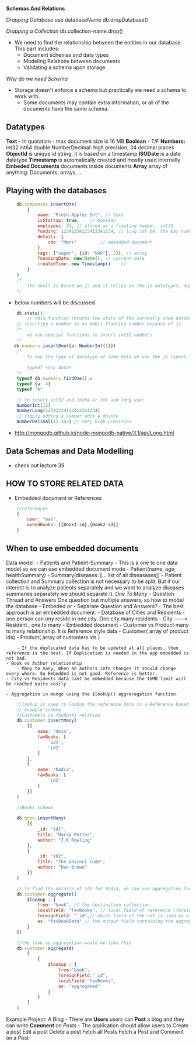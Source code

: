 **Schemas And Relations**

*Dropping Database*
use databaseName
db.dropDatabase()

*Dropping a Collection*
db.collection-name.drop()

- We need to find the relationship between the entities in our database. This part includes:
    - Document schemas and data types
    - Modeling Relations between documents
    - Validating a schema upon storage

*Why do we need Schema*
- Storage doesn't enforce a schema but practically we need a schema to work with. 
    - Some documents may contain extra information, or all of the documents have the same schema.

## Datatypes
**Text**
    - In quotation
    - max document size is 16 MB
**Boolean**
    - T/F
**Numbers:**
    int32
    int64
    double
    NumberDecimal: high precision, 34 decimal places
**ObjectId**
    is unique id string, it is based on a timestamp
**ISODate**
    is a date datatype
**Timestamp**
    is automatically created and mostly used internally
**Embeded Documents**
    documents inside documents
**Array**
    array of anything: Documents, arrays, ...

## Playing with the databases
```js
    db.companies.insertOne(
        {
            name: "Fresh Apples Int", // text
            isStartup: true,    // boolean
            employees: 33, // stored as a floating number, int32
            funding: 12341234123412341234, // long int 64, the max number js uses is limited to an int64 max value
            details: {
                ceo: "Mark"         // embedded document
            },
            tags: ["super", {id: "kkk"}, 23], // array
            foundingDate: new Date(), // current date
            createdTime: new Timestamp()    //
        }
    )
    /*
        The shell is based on js and it relies on the js datatypes, depending on the driver for the particular language ...
    */
```

- below numbers will be discussed

```js
    db.stats();
        // this function returns the stats of the currently used database
    // inserting a number is an 64bit floating number because of js
    /*
        we use special functions to insert int32 numbers
    */
   db.numbers.insertOne({a: NumberInt(1)})
    /*
        To see the type of datatype of some data we use the js typeof function
        
        typeof <any data>
    */
    typeof db.numbers.findOne().a
    typeof {a: 4}
    typeof "h"

    // to insert int32 and int64 or int and long use:
    NumberInt(12) 
    NumberLong(12341234123412341234)
    // simply adding a number adds a double
    NumberDecimal(12.345) // very high precision
```
- http://mongodb.github.io/node-mongodb-native/3.1/api/Long.html

## Data Schemas and Data Modelling
- check out lecture 39

## HOW TO STORE RELATED DATA   
- Embedded document or References
```js
    //references
    {
        user: "max",
        ownedBooks: [{Book1-id},{Book2-id}]
    }
```
## When to use embedded documents
Data model: 
    - Patients and Patient-Summary
    - This is a one to one data model so we can use embedded document mode
    - Patient(name, age, healthSummary)
    - Summary(diseases: [... list of all diseasases])
    - Patient collection and Summary collection is not necessary to be split. But if our interest is to analyze patients separately and we want to analyze diseases summaries separately we should separate it.
    *One To Many*
    - Question Thread and Answers
        One question but multiple answers, so how to model the database 
        - Embeded or
        - Separate Question and Answers?
        - The best approach is an embedded document.
    - Database of Cities and Residents
        - one person can ony reside in one city. One city many residents
        - City ---> Resident , one to many
        - Embedded document
    - Customer vs Product many to many relationship. It is Reference style data
        - Customer( array of product ids)
        - Product( array of customers ids )

        - If the duplicated data has to be updated at all places, then reference is the best. If Duplication is needed in the app embedded is not bad.
    - Book vs Author relationship
        - Many to many, When an authors info changes it should change every where. So Embedded is not good. Reference is better.
    - City vs Residents data cant be embedded because the 16MB limit will be reached quite easily

    - Aggregation in mongo using the $lookUp() aggreregation function. 
```js
    //lookup is used to lookup the reference data in a Reference based schema design
    // example schema
    //Customers vs favBooks relation
    db.customer.insertMany(
        [{
            name: "Amin",
            favBooks: [
                'id1',
                'id2'
            ]
        },
        {
            name: "Nadia",
            favBooks: [
                'id2'
            ]
        }]
    )
    
    //Books schema

    db.book.insertMany( 
        [{
            _id: "id1",
            title: "Harry Potter",
            author: "J.K Rowling"
        },
        {
            _id: "id2",
            title: "The Davinci Code",
            author: "Dan Brown"
        }]
    )

    // To find the details of ids for Nadia, we can use aggregation function lookup
    db.customer.aggregate([
        $lookup : {
            from: "book", // the destination collection
            localField: "favBooks", // local field of reference (foreign key)
            foreignField: "_id",// which field of the ref is used as a reference
            as: "favBookData" // the output field containing the aggregated data
        }
    ])

    //the look up aggregation would be like this
    db.customer.aggregate(
        [
            {
                $lookup : {
                    from:"book",
                    foreignField:"_id",
                    localField:"favBooks",
                    as: "aggregated"
                }
            }
        ]
    )
```

Example Project: A Blog
    - There are **Users** users can **Post** a blog and they can write **Comment** on *Posts*
    - The application should allow users to 
        Create a post
        Edit a post
        Delete a post
        Fetch all Posts
        Fetch a Post and
        Comment on a Post
